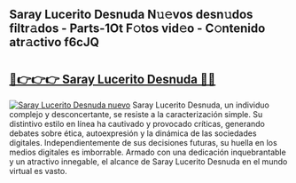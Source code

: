 ## Saray Lucerito Desnuda N𝚞𝚎vos desn𝚞dos filtr𝚊dos - Parts-1Ot F𝚘tos vid𝚎o - C𝚘ntenido atr𝚊ctivo f6cJQ

# <h2><a href="http://mbati9.tromn.icu/?c=Saray+Lucerito+Desnuda">🔗👉👉👉 Saray Lucerito Desnuda 🔗🔗</a></h2>

[![Saray Lucerito Desnuda nuevo](https://i.imgur.com/pEAQMta.gif)](http://mbati9.tromn.icu/?c=Saray+Lucerito+Desnuda)
Saray Lucerito Desnuda, un individuo complejo y desconcertante, se resiste a la caracterización simple. Su distintivo estilo en línea ha cautivado y provocado críticas, generando debates sobre ética, autoexpresión y la dinámica de las sociedades digitales. Independientemente de sus decisiones futuras, su huella en los medios digitales es imborrable. Armado con una dedicación inquebrantable y un atractivo innegable, el alcance de Saray Lucerito Desnuda en el mundo virtual es vasto.
